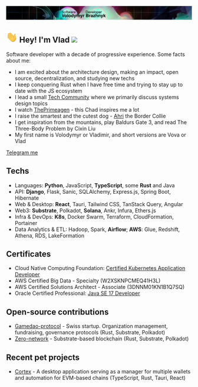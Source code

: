 <img src="https://raw.githubusercontent.com/vovacha/vovacha/master/banner.png" alt="Banner about Volodymyr Brazhnyk">

## <img src="https://raw.githubusercontent.com/ABSphreak/ABSphreak/master/gifs/Hi.gif" height="30px"> Hey! I'm Vlad  <img height="30px" src="https://emojis.slackmojis.com/emojis/images/1531849430/4246/blob-sunglasses.gif?1531849430">
Software developer with a decade of progressive experience. Some facts about me:
- I am excited about the architecture design, making an impact, open source, decentralization, and studying new techs
- I keep conquering Rust when I have free time and trying to stay up to date with the JS ecosystem
- I lead a small [Tech Community](https://vovacha.notion.site/vovacha/Tech-Talks-Community-6a223ff0dc7c4518bf6110eedc853090) where we primarily discuss systems design topics
- I watch [ThePrimeagen](https://www.youtube.com/@ThePrimeagen) - this Chad inspires me a lot
- I raise the smartest and the cutest dog - [Ahri](https://www.instagram.com/ahristales/) the Border Collie
- I get inspiration from the mountains, play Baldurs Gate 3, and read The Three-Body Problem by Cixin Liu
- My first name is Volodymyr or Vladimir, and short versions are Vova or Vlad

[Telegram me](https://telegram.me/vovacha)

## Techs
- Languages: **Python**, JavaScript, **TypeScript**, some **Rust** and Java
- API: **Django**, Flask, Sanic, SQLAlchemy, Express.js, Spring Boot, Hibernate
- Web & Desktop: **React**, Tauri, Tailwind CSS, TanStack Query, Angular
- Web3: **Substrate**, Polkadot, **Solana**, Ankr, Infura, Ethers.js
- Infra & DevOps: **K8s**, Docker Swarm, Terraform, CloudFormation, Portainer
- Data Analytics & ETL: Hadoop, Spark, **Airflow**; **AWS**: Glue, Redshift, Athena, RDS, LakeFormation
  
## Certificates
- Cloud Native Computing Foundation: [Certified Kubernetes Application Developer](https://ti-user-certificates.s3.amazonaws.com/e0df7fbf-a057-42af-8a1f-590912be5460/8c5e0272-2e2f-4c8b-862f-403dee2fd4a3-volodymyr-brazhnyk-8c42c73a-a600-4a96-be0e-9d3dc11da6d6-certificate.pdf)
- AWS Certified Big Data - Specialty (W2XSKNPCMEQ41H3L)
- AWS Certified Solutions Architect - Associate (3DNNM01KN1B1Q7SQ)
- Oracle Certified Professional: [Java SE 17 Developer](https://catalog-education.oracle.com/pls/certview/sharebadge?id=FA07B7C0D0A924EBA90E0961061631E25489ED6FCB48A3DFAD2319E7C60CB26E)

## Open-source contributions
- [Gamedao-protocol](https://github.com/gamedaoco/gamedao-protocol) - Swiss startup. Organization management, fundraising, governance protocols (Rust, Substrate, Polkadot)
- [Zero-network](https://github.com/playzero/zero-network) - Substrate-based blockchain (Rust, Substrate, Polkadot)

## Recent pet projects
- [Cortex](https://github.com/vovacha/cortex) - A desktop application serving as a manager for multiple wallets and automation for EVM-based chains (TypeScript, Rust, Tauri, React)
